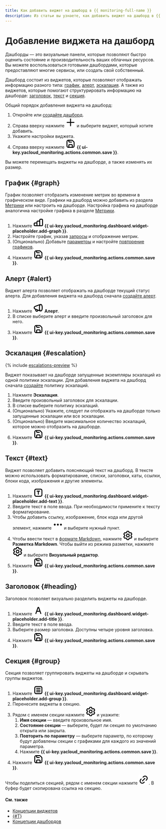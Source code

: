 ```yaml
---
title: Как добавить виджет на дашборд в {{ monitoring-full-name }}
description: Из статьи вы узнаете, как добавить виджет на дашборд в {{ monitoring-name }}.
---
```


# Добавление виджета на дашборд

Дашборды — это визуальные панели, которые позволяют быстро оценить состояние и производительность ваших облачных ресурсов. Вы можете воспользоваться готовыми дашбордами, которые предоставляют многие сервисы, или создать свой собственный.

Дашборд состоит из виджетов, которые позволяют отображать информацию разного типа: [график](#graph), [алерт](#alert), [эскалация](#escalation). А также из виджетов, которые помогают структурировать информацию на дашборде: [заголовок](#heading), [текст](#text) и [секция](#group).

Общий порядок добавления виджета на дашборд:

1. Откройте или [создайте дашборд](create.md).
1. Справа вверху нажмите ![image](../../../_assets/console-icons/plus.svg) и выберите виджет, который хотите добавить.
1. Укажите настройки виджета.
1. Справа вверху нажмите ![image](../../../_assets/console-icons/floppy-disk.svg) **{{ ui-key.yacloud_monitoring.actions.common.save }}**.

Вы можете перемещать виджеты на дашборде, а также изменять их размер.

## График {#graph}

График позволяет отобразить изменение метрик во времени в графическом виде. Графики на дашборд можно добавить из раздела [Метрики](../metric/metric-explorer.md#add-to-dashboard) или настроить на дашборде. Настройка графика на дашборде аналогична настройке графика в разделе [Метрики](../metric/metric-explorer.md#add-graph).

1. Нажмите ![image](../../../_assets/console-icons/chart-column.svg) **{{ ui-key.yacloud_monitoring.dashboard.widget-placeholder.add-graph }}**.
1. Настройте график, указав [запросы](../../concepts/querying.md) и отображение метрик.
1. (Опционально) Добавьте [параметры](add-parameters.md) и настройте [повторение графиков](add-parameters.md#repeated-graphs).
1. Нажмите ![image](../../../_assets/console-icons/floppy-disk.svg) **{{ ui-key.yacloud_monitoring.actions.common.save }}**.

## Алерт {#alert}

Виджет алерта позволяет отображать на дашборде текущий статус алерта. Для добавления виджета на дашборд сначала [создайте алерт](../alert/create-alert.md).

1. Нажмите ![image](../../../_assets/console-icons/megaphone.svg) **Алерт**.
1. В списке выберите алерт и введите произвольный заголовок для него.
1. Нажмите ![image](../../../_assets/console-icons/floppy-disk.svg) **{{ ui-key.yacloud_monitoring.actions.common.save }}**.

## Эскалация {#escalation}

{% include [escalations-preview](../../../_includes/monitoring/escalations-preview.md) %}

Виджет показывает на дашборде запущенные экземпляры эскалаций из одной политики эскалации. Для добавления виджета на дашборд сначала [создайте](../alert/create-escalation.md) политику эскалаций.

1. Нажмите **Эскалация**.
1. Введите произвольный заголовок для эскалации.
1. В списке выберите политику эскалаций.
1. (Опционально) Укажите, следует ли отображать на дашборде только запущенные эскалации или все эскалации.
1. (Опционально) Введите максимальное количество эскалаций, которое можно отобразить на дашборде.
1. Нажмите ![image](../../../_assets/console-icons/floppy-disk.svg) **{{ ui-key.yacloud_monitoring.actions.common.save }}**.

## Текст {#text}

Виджет позволяет добавить поясняющий текст на дашборд. В тексте можно использовать форматирование, списки, заголовки, каты, ссылки, блоки кода, изображения и другие элементы.

1. Нажмите ![image](../../../_assets/console-icons/square-letter-t.svg) **{{ ui-key.yacloud_monitoring.dashboard.widget-placeholder.add-text }}**.
1. Введите текст в поле ввода. При необходимости примените к тексту форматирование.
1. Чтобы добавить ссылку, изображение, блок кода или другой элемент, нажмите ![image](../../../_assets/console-icons/ellipsis.svg) и выберите нужный пункт.
1. Чтобы ввести текст в [формате Markdown](https://diplodoc.com/docs/ru/syntax/), нажмите ![image](../../../_assets/console-icons/gear.svg) и выберите **Разметка Markdown**.
   Чтобы выйти из режима разметки, нажмите ![image](../../../_assets/console-icons/gear.svg) и выберите **Визуальный редактор**.
1. Нажмите ![image](../../../_assets/console-icons/floppy-disk.svg) **{{ ui-key.yacloud_monitoring.actions.common.save }}**.

## Заголовок {#heading}

Заголовок позволяет визуально разделить виджеты на дашборде.

1. Нажмите ![image](../../../_assets/console-icons/font.svg) **{{ ui-key.yacloud_monitoring.dashboard.widget-placeholder.add-title }}**.
1. Введите текст в поле ввода.
1. Выберите размер заголовка. Доступны четыре уровня заголовка.
1. Нажмите ![image](../../../_assets/console-icons/floppy-disk.svg) **{{ ui-key.yacloud_monitoring.actions.common.save }}**.

## Секция {#group}

Секция позволяет группировать виджеты на дашборде и скрывать группы виджетов.

1. Нажмите ![image](../../../_assets/console-icons/square-bars.svg) **{{ ui-key.yacloud_monitoring.dashboard.widget-placeholder.add-group }}**.
1. Перенесите виджеты в секцию.
1. Рядом с именем секции нажмите ![image](../../../_assets/console-icons/gear.svg) и укажите:
   1. **Имя секции** — введите произвольное имя.
   1. **Состояние секции** — выберите, будет ли секция по умолчанию открыта или закрыта.
   1. **Повторить по параметру** — выберите параметр, по которому будут добавлены секции с графиками для каждого из значений параметра.
   1. Нажмите **{{ ui-key.yacloud_monitoring.actions.common.save }}**.
1. Нажмите ![image](../../../_assets/console-icons/floppy-disk.svg) **{{ ui-key.yacloud_monitoring.actions.common.save }}**.

Чтобы поделиться секцией, рядом с именем секции нажмите ![image](../../../_assets/console-icons/link.svg). В буфер будет скопирована ссылка на секцию.

#### См. также

  * [Концепции виджетов](../../concepts/visualization/widget.md)
  * [{#T}](widget-management.md)
  * [Концепции дашбордов](../../concepts/visualization/dashboard.md)